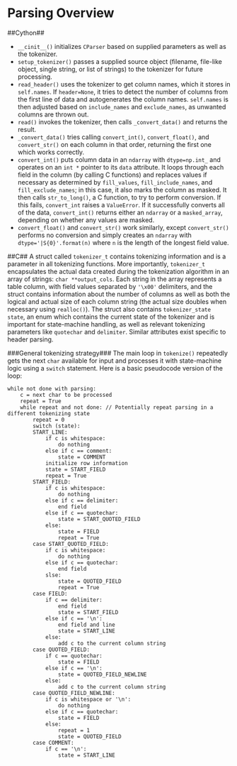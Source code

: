 Parsing Overview
================


##Cython##

* `__cinit__()` initializes `CParser` based on supplied parameters as well as the tokenizer.
* `setup_tokenizer()` passes a supplied source object (filename, file-like object, single string, or list of strings) to the tokenizer for future processing.
* `read_header()` uses the tokenizer to get column names, which it stores in `self.names`. If `header=None`, it tries to detect the number of columns from the first line of data and autogenerates the column names. `self.names` is then adjusted based on `include_names` and `exclude_names`, as unwanted columns are thrown out.
* `read()` invokes the tokenizer, then calls `_convert_data()` and returns the result.
* `_convert_data()` tries calling `convert_int()`, `convert_float()`, and `convert_str()` on each column in that order, returning the first one which works correctly.
* `convert_int()` puts column data in an `ndarray` with `dtype=np.int_` and operates on an `int *` pointer to its `data` attribute. It loops through each field in the column (by calling C functions) and replaces values if necessary as determined by `fill_values`, `fill_include_names`, and `fill_exclude_names`; in this case, it also marks the column as masked. It then calls `str_to_long()`, a C function, to try to perform conversion. If this fails, `convert_int` raises a `ValueError`. If it successfully converts all of the data, `convert_int()` returns either an `ndarray` or a `masked_array`, depending on whether any values are masked.
* `convert_float()` and `convert_str()` work similarly, except `convert_str()` performs no conversion and simply creates an `ndarray` with `dtype='|S{0}'.format(n)` where `n` is the length of the longest field value.


##C##
A struct called `tokenizer_t` contains tokenizing information and is a parameter in all tokenizing functions. More importantly, `tokenizer_t` encapsulates the actual data created during the tokenization algorithm in an array of strings: `char **output_cols`. Each string in the array represents a table column, with field values separated by `'\x00'` delimiters, and the struct contains information about the number of columns as well as both the logical and actual size of each column string (the actual size doubles when necessary using `realloc()`). The struct also contains `tokenizer_state state`, an enum which contains the current state of the tokenizer and is important for state-machine handling, as well as relevant tokenizing parameters like `quotechar` and `delimiter`. Similar attributes exist specific to header parsing.

###General tokenizing strategy###
The main loop in `tokenize()` repeatedly gets the next `char` available for input and processes it with state-machine logic using a `switch` statement. Here is a basic pseudocode version of the loop:
```
while not done with parsing:
    c = next char to be processed
    repeat = True
    while repeat and not done: // Potentially repeat parsing in a different tokenizing state
        repeat = 0
        switch (state):
        START_LINE:
            if c is whitespace:
                do nothing
            else if c == comment:
                state = COMMENT
            initialize row information
            state = START_FIELD
            repeat = True
        START_FIELD:
            if c is whitespace:
                do nothing
            else if c == delimiter:
                end field
            else if c == quotechar:
                state = START_QUOTED_FIELD
            else:
                state = FIELD
                repeat = True
        case START_QUOTED_FIELD:
            if c is whitespace:
                do nothing
            else if c == quotechar:
                end field
            slse:
                state = QUOTED_FIELD
                repeat = True
        case FIELD:
            if c == delimiter:
                end field
                state = START_FIELD
            else if c == '\n':
                end field and line
                state = START_LINE
            else:
                add c to the current column string
        case QUOTED_FIELD:
            if c == quotechar:
                state = FIELD
            else if c == '\n':
                state = QUOTED_FIELD_NEWLINE
            else:
                add c to the current column string
        case QUOTED_FIELD_NEWLINE:
            if c is whitespace or '\n':
                do nothing
            else if c == quotechar:
                state = FIELD
            else:
                repeat = 1
                state = QUOTED_FIELD
        case COMMENT:
            if c == '\n':
                state = START_LINE
                

```
